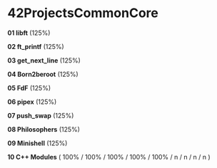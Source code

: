 # 42ProjectsCommonCore

**01  libft** (125%)

**02  ft_printf** (125%)

**03  get_next_line** (125%)

**04  Born2beroot** (125%)

**05  FdF** (125%)

**06  pipex** (125%)

**07  push_swap** (125%)

**08  Philosophers** (125%)

**09  Minishell** (125%)

**10  C++ Modules** ( 100% / 100% / 100% / 100% / 100% / n / n / n / n )
